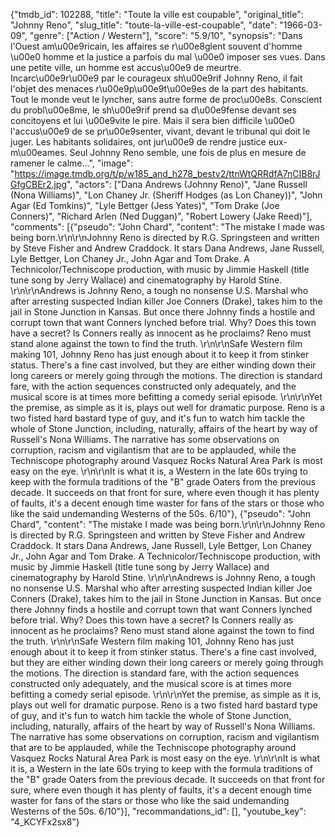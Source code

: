 {"tmdb_id": 102288, "title": "Toute la ville est coupable", "original_title": "Johnny Reno", "slug_title": "toute-la-ville-est-coupable", "date": "1966-03-09", "genre": ["Action / Western"], "score": "5.9/10", "synopsis": "Dans l'Ouest am\u00e9ricain, les affaires se r\u00e8glent souvent d'homme \u00e0 homme et la justice a parfois du mal \u00e0 imposer ses vues. Dans une petite ville, un homme est accus\u00e9 de meurtre. Incarc\u00e9r\u00e9 par le courageux sh\u00e9rif Johnny Reno, il fait l'objet des menaces r\u00e9p\u00e9t\u00e9es de la part des habitants. Tout le monde veut le lyncher, sans autre forme de proc\u00e8s. Conscient du probl\u00e8me, le sh\u00e9rif prend sa d\u00e9fense devant ses concitoyens et lui \u00e9vite le pire. Mais il sera bien difficile \u00e0 l'accus\u00e9 de se pr\u00e9senter, vivant, devant le tribunal qui doit le juger. Les habitants solidaires, ont jur\u00e9 de rendre justice eux-m\u00eames. Seul Johnny Reno semble, une fois de plus en mesure de ramener le calme...", "image": "https://image.tmdb.org/t/p/w185_and_h278_bestv2/ttnWtQRRdfA7nCIB8rJGfgCBEr2.jpg", "actors": ["Dana Andrews (Johnny Reno)", "Jane Russell (Nona Williams)", "Lon Chaney Jr. (Sheriff Hodges (as Lon Chaney))", "John Agar (Ed Tomkins)", "Lyle Bettger (Jess Yates)", "Tom Drake (Joe Conners)", "Richard Arlen (Ned Duggan)", "Robert Lowery (Jake Reed)"], "comments": [{"pseudo": "John Chard", "content": "The mistake I made was being born.\r\n\r\nJohnny Reno is directed by R.G. Springsteen and written by Steve Fisher and Andrew Craddock. It stars Dana Andrews, Jane Russell, Lyle Bettger, Lon Chaney Jr., John Agar and Tom Drake. A Technicolor/Techniscope production, with music by Jimmie Haskell (title tune song by Jerry Wallace) and cinematography by Harold Stine. \r\n\r\nAndrews is Johnny Reno, a tough no nonsense U.S. Marshal who after arresting suspected Indian killer Joe Conners (Drake), takes him to the jail in Stone Junction in Kansas. But once there Johnny finds a hostile and corrupt town that want Conners lynched before trial. Why? Does this town have a secret? Is Conners really as innocent as he proclaims? Reno must stand alone against the town to find the truth. \r\n\r\nSafe Western film making 101, Johnny Reno has just enough about it to keep it from stinker status. There's a fine cast involved, but they are either winding down their long careers or merely going through the motions. The direction is standard fare, with the action sequences constructed only adequately, and the musical score is at times more befitting a comedy serial episode. \r\n\r\nYet the premise, as simple as it is, plays out well for dramatic purpose. Reno is a two fisted hard bastard type of guy, and it's fun to watch him tackle the whole of Stone Junction, including, naturally, affairs of the heart by way of Russell's Nona Williams. The narrative has some observations on corruption, racism and vigilantism that are to be applauded, while the Techniscope photography around Vasquez Rocks Natural Area Park is most easy on the eye. \r\n\r\nIt is what it is, a Western in the late 60s trying to keep with the formula traditions of the \"B\" grade Oaters from the previous decade. It succeeds on that front for sure, where even though it has plenty of faults, it's a decent enough time waster for fans of the stars or those who like the said undemanding Westerns of the 50s. 6/10"}, {"pseudo": "John Chard", "content": "The mistake I made was being born.\r\n\r\nJohnny Reno is directed by R.G. Springsteen and written by Steve Fisher and Andrew Craddock. It stars Dana Andrews, Jane Russell, Lyle Bettger, Lon Chaney Jr., John Agar and Tom Drake. A Technicolor/Techniscope production, with music by Jimmie Haskell (title tune song by Jerry Wallace) and cinematography by Harold Stine. \r\n\r\nAndrews is Johnny Reno, a tough no nonsense U.S. Marshal who after arresting suspected Indian killer Joe Conners (Drake), takes him to the jail in Stone Junction in Kansas. But once there Johnny finds a hostile and corrupt town that want Conners lynched before trial. Why? Does this town have a secret? Is Conners really as innocent as he proclaims? Reno must stand alone against the town to find the truth. \r\n\r\nSafe Western film making 101, Johnny Reno has just enough about it to keep it from stinker status. There's a fine cast involved, but they are either winding down their long careers or merely going through the motions. The direction is standard fare, with the action sequences constructed only adequately, and the musical score is at times more befitting a comedy serial episode. \r\n\r\nYet the premise, as simple as it is, plays out well for dramatic purpose. Reno is a two fisted hard bastard type of guy, and it's fun to watch him tackle the whole of Stone Junction, including, naturally, affairs of the heart by way of Russell's Nona Williams. The narrative has some observations on corruption, racism and vigilantism that are to be applauded, while the Techniscope photography around Vasquez Rocks Natural Area Park is most easy on the eye. \r\n\r\nIt is what it is, a Western in the late 60s trying to keep with the formula traditions of the \"B\" grade Oaters from the previous decade. It succeeds on that front for sure, where even though it has plenty of faults, it's a decent enough time waster for fans of the stars or those who like the said undemanding Westerns of the 50s. 6/10"}], "recommandations_id": [], "youtube_key": "4_KCYFx2sx8"}